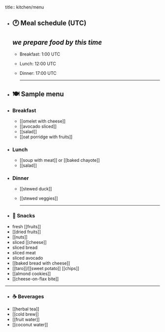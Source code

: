 title:: kitchen/menu

- ## 🕐  Meal schedule (UTC)
  *we prepare food by this time*
	-
	- Breakfast: 1:00 UTC
	- Lunch: 12:00 UTC
	- Dinner: 17:00 UTC
	  
	  ---
- ## 🍽️  Sample menu
- ### Breakfast
	- [[omelet with cheese]]
	- [[avocado sliced]]
	- [[salad]]
	- [[oat porridge with fruits]]
- ### Lunch
	- [[soup with meat]] or [[baked chayote]]
	- [[salad]]
- ### Dinner
	- [[stewed duck]]
	- [[stewed veggies]]
	  
	  ---
- ### 🥪 Snacks
- fresh [[fruits]]
- [[dried fruits]]
- [[nuts]]
- sliced [[cheese]]
- sliced bread
- sliced meat
- sliced avocado
- [[baked bread with cheese]]
- [[taro]]/[[sweet potato]] [[chips]]
- [[almond cookies]]
- [[cheese-on-flax bite]]
- ---
- ### ☕ Beverages
- [[herbal tea]]
- [[cold brew]]
- [[fruit water]]
- [[coconut water]]